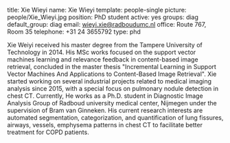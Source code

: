title: Xie Wieyi
name: Xie Wieyi
template: people-single
picture: people/Xie_Wieyi.jpg
position: PhD student
active: yes
groups: diag
default_group: diag
email: wieyi.xie@radboudumc.nl
office: Route 767, Room 35
telephone: +31 24 3655792
type: phd

Xie Weiyi received his master degree from the Tampere University of Technology in 2014. His MSc works focused on the support vector machines learning and relevance feedback in content-based image retrieval, concluded in the master thesis "Incremental Learning in Support Vector Machines And Applications to Content-Based Image Retrieval". Xie started working on several industrial projects related to medical imaging analysis since 2015, with a special focus on pulmonary nodule detection in chest CT. Currently, He works as a Ph.D. student in Diagnostic Image Analysis Group of  Radboud university medical center, Nijmegen  under the supervision of  Bram van Ginneken. His current research interests are automated segmentation, categorization, and quantification of lung fissures, airways, vessels, emphysema patterns in chest CT to facilitate better treatment for COPD patients.
